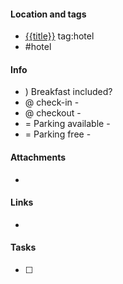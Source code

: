 #### Location and tags
- [{{title}}](geo:) tag:hotel 
- #hotel

#### Info 
- ) Breakfast included? 
- @ check-in - 
- @ checkout - 
- = Parking available - 
- = Parking free - 
#### Attachments
- 

#### Links
- 

#### Tasks
- [ ] 